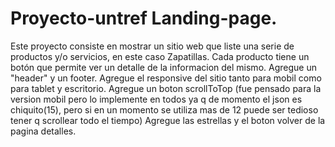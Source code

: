 # Proyecto-untref Landing-page. 

Este proyecto consiste en mostrar un sitio web que liste una serie de productos y/o servicios, en este caso Zapatillas. 
Cada producto tiene un botón que permite ver un detalle de la informacion del mismo.
Agregue un "header" y un footer.
Agregue el responsive del sitio tanto para mobil como para tablet y escritorio.
Agregue un boton scrollToTop (fue pensado para la version mobil 
pero lo implemente en todos ya q de momento el json es chiquito(15), 
pero si en un momento se utiliza mas de 12 puede ser tedioso tener q scrollear todo el tiempo)
Agregue las estrellas y el boton volver de la pagina detalles.

